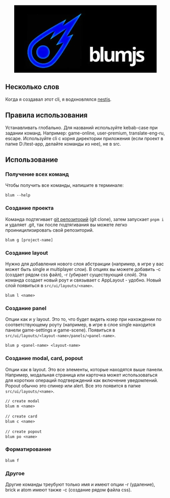 <div align="center">
    <img src="BlumjsLogo.webp">
</div>

## Несколько слов

Когда я создавал этот cli, я водхновлялся [nestjs](https://www.npmjs.com/package/@nestjs/cli).

## Правила использования

Устанавливать глобально. Для названий используйте kebab-case при задании команд. Например: game-online, user-premium, translate-eng-ru, escape. Используйте cli с корня директории приложения (если проект в папке D:/test-app, делайте команды из нее), не в src.

## Использование

### Получение всех команд

Чтобы получить все команды, напишите в терминале:

```
blum --help
```

### Создание проекта

Команда подтягивает [git репозиторий](https://github.com/avocadoteam/react-template) (git clone), затем запускает `pnpm i` и удаляет .git, так после подтягивания вы можете легко проиницилизировать свой репозиторий.

```
blum g [project-name]
```

### Создание layout

Нужно для добавления нового слоя абстракции (например, в игре у вас может быть single и multiplayer слои). В опциях вы можете добавить -c (создает рядом css файл), -r (убирает существующий слой). Эта команда создает новый роут и связывает с AppLayout - удобно. Новый слой появиться в `src/ui/layouts/<name>`.

```
blum l <name>
```

### Создание panel

Опции как и у layout. Это то, что будет видеть юзер при нахождении по соответствующему роуту (например, в игре в слое single находится панели game-settings и game-scene). Появиться в `src/ui/layouts/<layout-name>/panels/<panel-name>`.

```
blum p <panel-name> <layout-name>
```

### Создание modal, card, popout

Опции как в layout. Это все элементы, которые находятся выше панели. Например, модальная страница или карточка может использоваться для коротких операций подтверждений как включение уведомлений. Popout обычно это спинер или alert. Все это появится в папке `src/ui/layouts/<name>`.

```
// create modal
blum m <name>

// create card
blum c <name>

// create popout
blum po <name>
```

### Форматирование

```
blum f
```

### Другое

Другие команды треубуют только имя и имеют опции -r (удаление), brick и atom имеют также -c (создание рядом файла css).
